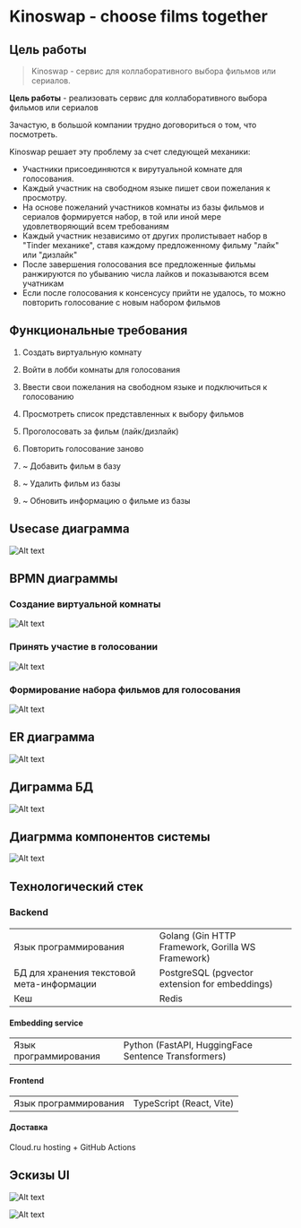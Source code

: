 # Kinoswap - choose films together

## Цель работы

> Kinoswap - сервис для коллаборативного выбора фильмов или сериалов.

**Цель работы** - реализовать сервис для коллаборативного выбора фильмов или сериалов

Зачастую, в большой компании трудно договориться о том, что посмотреть.

Kinoswap решает эту проблему за счет следующей механики:

- Участники присоединяются к вирутуальной комнате для голосования.
- Каждый участник на свободном языке пишет свои пожелания к просмотру.
- На основе пожеланий участников комнаты из базы фильмов и сериалов формируется набор, в той или иной мере удовлетворяющий всем требованиям
- Каждый участник независимо от других пролистывает набор в "Tinder механике", ставя каждому предложенному фильму "лайк" или "дизлайк"
- После завершения голосования все предложенные фильмы ранжируются по убыванию числа лайков и показываются всем учатникам
- Если после голосования к консенсусу прийти не удалось, то можно повторить голосование с новым набором фильмов

## Функциональные требования

1. Создать виртуальную комнату
2. Войти в лобби комнаты для голосования
3. Ввести свои пожелания на свободном языке и подключиться к голосованию
4. Просмотреть список представленных к выбору фильмов
5. Проголосовать за фильм (лайк/дизлайк)
6. Повторить голосование заново

7. ~ Добавить фильм в базу
8. ~ Удалить фильм из базы
9. ~ Обновить информацию о фильме из базы

## Usecase диаграмма

![Alt text](../img/kinoswap_usecase.png)

## BPMN диаграммы

### Создание виртуальной комнаты

![Alt text](../img/bpmn-acquire-room.png)

### Принять участие в голосовании

![Alt text](../img/bpmn-participate.png)

### Формирование набора фильмов для голосования

![Alt text](../img/bpmn-start.png)

## ER диаграмма

![Alt text](../img/kinoswap-er.png)

## Диграмма БД

![Alt text](../img/kinoswap-martin.png)

## Диагрмма компонентов системы

![Alt text](../img/component_kinoswap.png)

## Технологический стек

### Backend

####

|                                           |                                                   |
| ----------------------------------------- | ------------------------------------------------- |
| Язык программирования                     | Golang (Gin HTTP Framework, Gorilla WS Framework) |
| БД для хранения текстовой мета-информации | PostgreSQL (pgvector extension for embeddings)    |
| Кеш                                       | Redis                                             |

#### Embedding service

|                       |                                                     |
| --------------------- | --------------------------------------------------- |
| Язык программирования | Python (FastAPI, HuggingFace Sentence Transformers) |

#### Frontend

|                       |                          |
| --------------------- | ------------------------ |
| Язык программирования | TypeScript (React, Vite) |

#### Доставка

Cloud.ru hosting + GitHub Actions

## Эскизы UI

![Alt text](../img/ui1.png)

![Alt text](../img/ui2.png)
